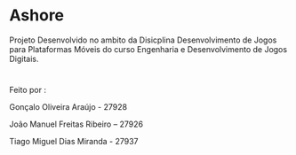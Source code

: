 # Ashore

Projeto Desenvolvido no ambito da Disicplina Desenvolvimento de Jogos para Plataformas Móveis do curso Engenharia e Desenvolvimento de Jogos Digitais.
#

Feito por :

Gonçalo Oliveira Araújo - 27928

João Manuel Freitas Ribeiro – 27926

Tiago Miguel Dias Miranda - 27937
